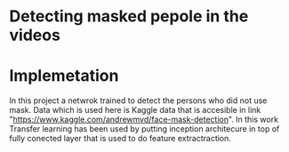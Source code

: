 # Detecting masked pepole in the videos

# Implemetation
In this project a netwrok trained to detect the persons who did not use mask. Data which is used here is Kaggle data that is accesible in link "https://www.kaggle.com/andrewmvd/face-mask-detection".  In this work Transfer learning has been used by putting inception architecure in top of fully conected layer that is used to do feature extractraction.

